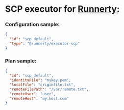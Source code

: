 # SCP executor for [Runnerty]:

### Configuration sample:
```json
{
  "id": "scp_default",
  "type": "@runnerty/executor-scp"
}
```

### Plan sample:
```json
{
  "id": "scp_default",
  "identityFile": "mykey.pem",
  "localFile": "originfile.txt",
  "remoteFilePath": "/var/remote.txt",
  "remoteUser": "user",
  "remoteHost": "my.host.com"
}
```


[Runnerty]: http://www.runnerty.io
